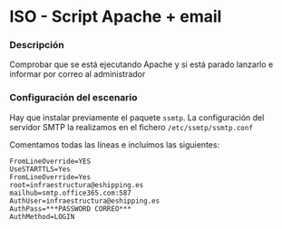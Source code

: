 # ISO - Script Apache + email

### Descripción
Comprobar que se está ejecutando Apache y si está parado lanzarlo e informar por correo al administrador

### Configuración del escenario

Hay que instalar previamente el paquete `ssmtp`. La configuración del servidor SMTP la realizamos en el fichero `/etc/ssmtp/ssmtp.conf`

Comentamos todas las líneas e incluímos las siguientes:

```
FromLineOverride=YES
UseSTARTTLS=Yes
FromLineOverride=Yes
root=infraestructura@eshipping.es
mailhub=smtp.office365.com:587
AuthUser=infraestructura@eshipping.es
AuthPass=***PASSWORD CORREO***
AuthMethod=LOGIN
```
